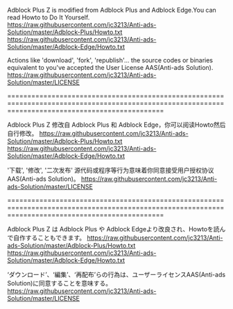 Adblock Plus Z is modified from Adblock Plus and Adblock Edge.You can read Howto to Do It Yourself.
https://raw.githubusercontent.com/jc3213/Anti-ads-Solution/master/Adblock-Plus/Howto.txt
https://raw.githubusercontent.com/jc3213/Anti-ads-Solution/master/Adblock-Edge/Howto.txt

Actions like 'download', 'fork', 'republish'... the source codes or binaries equivalent to you've accepted the User License AAS(Anti-ads Solution).
https://raw.githubusercontent.com/jc3213/Anti-ads-Solution/master/LICENSE

===================================================================================================================================================


Adblock Plus Z 修改自 Adblock Plus 和 Adblock Edge，你可以阅读Howto然后自行修改。
https://raw.githubusercontent.com/jc3213/Anti-ads-Solution/master/Adblock-Plus/Howto.txt
https://raw.githubusercontent.com/jc3213/Anti-ads-Solution/master/Adblock-Edge/Howto.txt

'下载', '修改', '二次发布' 源代码或程序等行为意味着你同意接受用户授权协议AAS(Anti-ads Solution)。
https://raw.githubusercontent.com/jc3213/Anti-ads-Solution/master/LICENSE

===================================================================================================================================================


Adblock Plus Z は Adblock Plus や Adblock Edgeより改良され、Howtoを読んで自作することもできます。
https://raw.githubusercontent.com/jc3213/Anti-ads-Solution/master/Adblock-Plus/Howto.txt
https://raw.githubusercontent.com/jc3213/Anti-ads-Solution/master/Adblock-Edge/Howto.txt

‘ダウンロード’、‘編集’、‘再配布’らの行為は、ユーザーライセンスAAS(Anti-ads Solution)に同意することを意味する。
https://raw.githubusercontent.com/jc3213/Anti-ads-Solution/master/LICENSE
